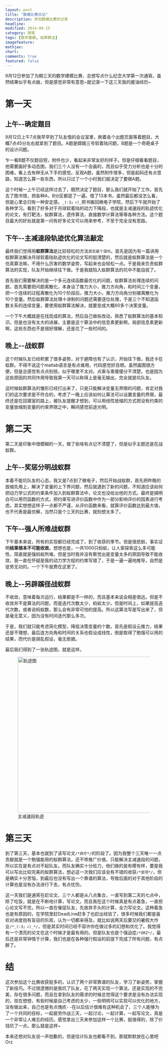 ```yaml
---
layout: post
title: "数模比赛日记"
description: 参加数模比赛的记录
headline: 
modified: 2014-09-15
category: 随笔
tags: [数学建模, 蚁群算法]
imagefeature: 
mathjax: 
chart: 
comments: true
featured: false
---
```


9月12日参加了为期三天的数学建模比赛，总想写点什么纪念大学第一次通宵。虽然结果似乎有点崩，但是感觉非常有意思~就记录一下这三天我的酱油经历~

# 第一天

## 上午--确定题目

9月12日上午7点我早早到了队友借的会议室里，刷着各个出题页面等着题目，大概7点45分左右就拿到了题目。A题是嫦娥三号软着陆问题，B题是一个奇葩桌子的设计问题。

乍一看B题不仅题目短，附件也少，看起来非常友好的样子。但是仔细看看题目，他需要画好多动态图，我们三个人没有一个会画的，而且似乎受力分析也是十分的困难，看上去有种无从下手的感觉。反观A题，虽然附件很多，但是起码还有点思路，知道怎么算一些东西，所以只过了一个小时我们就决定了要做A题。

这个时候一上午已经这样过去了，既然决定了题目，那么我们就开始了工作。首先去了图书馆，把各种A，B分区都逛了一遍，借了13本书，虽然最后都没怎么看，但是心里总归有一种安定感。`_(:3」∠)_`把书搬回微电子学院，然后下午就开始了各种学习。看到了好多对于月球软着陆的动力下降段，也就是主减速段的轨迹优化的论文，有打靶法，蚁群算法，遗传算法，直接数学计算法等等各种方法。这个题目最大的好处就是第一问有好多论文可以用来参考，不至于完全没有思路。

## 下午--主减速段轨迹优化算法敲定

最终我们觉得用**蚁群算法**是比较轻松的方法`其实是个深坑`，首先是因为有一篇讲用蚁群算法解决月球软着陆轨迹优化的论文写的挺清楚的，然后就是蚁群算法是一个仿真算法嘛，不用什么厉害的数学姿势，写起来也会轻松一点。于是我来负责蚁群算法的实现，队友开始继续往下做。于是我就陷入蚁群算法的坑中不能自拔了。

首先我们需要解决的是一个多元连续函数最优化的问题，蚁群算法处理连续的问题，首先需要把问题离散化，本身设了推力大小，推力方向角，和时间三个变量，把一个连续的过程离散化为10个阶段后，推力大小，推力方向角分别被离散化为10个变量。然后蚁群算法处理十进制的问题还需要逐位处理，于是三个不知道函数关系的连续变量，要使用蚁群算法解决，就要变成大概60多个决策变量。

一个下午大概就是在找现成的算法，然后自己做些改动，熟悉了蚁群算法的基本知识。但是也没有太大的进展，主要是这个算法中的信息素更新啊，局部信息素更新啊，这些东西也不是很好理解，还是花了一些时间的。

## 晚上--战蚁群

这个时候队友已经积累了很多姿势，对于避障也有了认识，开始往下做，我还卡在蚁群。不得不说这个matlab语言是有点难用，代码感觉好丑陋。虽然画图很方便，但是总感觉有点点别扭，似乎哪里不太对。点乘与乘傻傻分不清楚，也是因为这些原因的共同作用导致我第一天可以称得上是毫无输出，完全就是坑队友。

这时候蚁群算法的雏形已经打出来了，只是只能解决变量无界限的问题，肯定对我们的这次要求是不符合的，考虑了一晚上应该如何让算法可以设置变量的界限，最终还是在回寝室的路上，被队友提醒才想到，可以用线性放缩的方式把没有约束的变量放缩到变量的约束界限之中，瞬间感觉前途光明。

# 第二天

第二天是印象中很模糊的一天，做了些啥有点记不清楚了，但是似乎主题还是在战蚁群。

## 上午--奖惩分明战蚁群

本着不能坑队友的心态，我又是7点到了微电子，然后开始战蚁群，首先把昨晚的放缩先用上，解决了变量的上下界问题，然后就遇到了新的问题，不知道应该如何把动力学公式的约束条件加入到蚁群算法中，论文也没给出他的方式。最终是搞明白可以用罚函数的方式，把约束写进评价函数中作为一部分影响评价的因素进行考虑。其实想想这样子一点都不严谨，从评价函数来看，就算评价函数达到最大值，也不代表是最优解，当然只是个三天的比赛，就别想太多了。

## 下午--强人所难战蚁群

下午基本来说，所有的实现都已经完成了，到了收获的季节。但是很悲剧，事实证明**结果根本不可能收敛**。想想也是，一共1000只蚂蚁，让人家探索这么多可能性，简直就是强蚂蚁所难。但是当时我并没有察觉出是变量太多的原因导致不能收敛，我一直在怀疑是我的动力学方程的约束写错了，于是一遍一遍地推导，自然是徒劳无功的。一个下午就费在这里了。

## 晚上--另辟蹊径战蚁群

不收敛，意味着每次运行，结果都是不一样的，而且基本来说会相差很远。但是不收敛并不是算法的问题，而是迭代次数太少，蚂蚁太少。但是时间上，如果提高迭代次数，或者说蚂蚁数，那么会有非常可怕的提高。所以这算法写是写出来了，但是毫无意义，因为没有时间迭代那么多次。

于是，我们就只能考虑简化模型，降低决策变量的个数。首先是假设云推力，结果还是不理想，最后连方向角和时间的关系也假设成线性，倒是取得了勉强可以用的结果，而代价是胡乱假设，毫无依据。

最后我们得到了一张轨迹图，就是这样。

<figure>
	<img src="{{ site.url }}/images/MCM/轨迹.jpg" alt="轨迹图" height="500" width="500">
	<figcaption>主减速段轨迹</figcaption>
</figure>

# 第三天

到了第三天，基本也就到了该写论文`/*弃疗*/`的阶段了。因为我整个三天唯一一点贡献就是一个勉强能用的蚁群算法，还不带推广价值，只能解决主减速段的问题，所以实在是有点对不起队友。而队友确实十分给力，他们做的是有模有样，要是我可以写出比较完美的蚁群算法，想必这一次我们应该会有不错的收获`/*奖项*/`，但是确实十分苦恼，到最后也没有写出一个靠谱的算法，导致后面的对于其他阶段的计算也是没有办法进行下去，有点忧伤。

这一天我们是通宵在赶论文，三个人都是从八点集合，一直写到第二天的七点中，除了吃饭，就是在不断地计算，写论文。而且我在这个时候真是有点着急，一直担心论文写不完，所以一直在催促队友，先放弃手头的计算，全力写论文。这种着急也是有原因的，在学院里赶DeadLine赶多了也赶出经验了，很多时候我们都是喜欢对进度抱有盲目的乐观，认为一切都来得及，就比如说两天后要交的暑假大作业`/*_(:3」∠)_*/`，但是其实时间已经不容许你在做过多的幻想和优化了。我觉得有一个漂亮的论文在这个时候才是最有用的。但是队友也是个强迫症`/*ORZ*/`，最后还是非常钟情于计算，我们也是在各种强行假设的前提下完成了所有问题，有点醉了。

# 结

这次参加这个比赛收获挺多的，认识了两个非常靠谱的队友，学习了新姿势，掌握了新技巧。不过很遗憾的是我坑了队友，花了两天实现一个算法，还是实现的不完美，存在很多问题，而且在拿到队友的需求的时候总觉得这个要求是没有办法实现的，现在想想，有些时候是自己考虑的太少，一些明明可以实现可以优化的地方，没有做出来，自己也是有点愧疚- -在以后估计很难有这种机会了，三个人能够为了一个共同的目标，一起疲劳作战三天，一起讨论，一起计算，一起写论文，真是一个非常让人难忘的经历。感觉拿出三天来参加这样一个比赛，挺值得的，除了价钱坑了一点。那么就是这样~

本来还想对队友说一声抱歉的，但是估计队友也都看不到，那就默默放在心里吧Orz